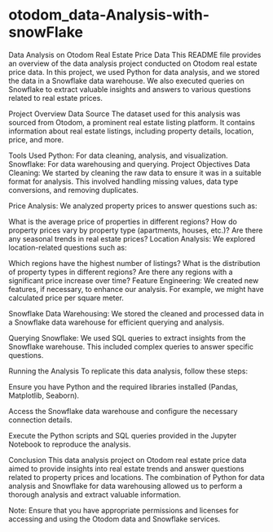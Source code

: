 # otodom_data-Analysis-with-snowFlake

Data Analysis on Otodom Real Estate Price Data
This README file provides an overview of the data analysis project conducted on Otodom real estate price data. In this project, we used Python for data analysis, and we stored the data in a Snowflake data warehouse. We also executed queries on Snowflake to extract valuable insights and answers to various questions related to real estate prices.

Project Overview
Data Source
The dataset used for this analysis was sourced from Otodom, a prominent real estate listing platform. It contains information about real estate listings, including property details, location, price, and more.

Tools Used
Python: For data cleaning, analysis, and visualization.
Snowflake: For data warehousing and querying.
Project Objectives
Data Cleaning: We started by cleaning the raw data to ensure it was in a suitable format for analysis. This involved handling missing values, data type conversions, and removing duplicates.

Price Analysis: We analyzed property prices to answer questions such as:

What is the average price of properties in different regions?
How do property prices vary by property type (apartments, houses, etc.)?
Are there any seasonal trends in real estate prices?
Location Analysis: We explored location-related questions such as:

Which regions have the highest number of listings?
What is the distribution of property types in different regions?
Are there any regions with a significant price increase over time?
Feature Engineering: We created new features, if necessary, to enhance our analysis. For example, we might have calculated price per square meter.

Snowflake Data Warehousing: We stored the cleaned and processed data in a Snowflake data warehouse for efficient querying and analysis.

Querying Snowflake: We used SQL queries to extract insights from the Snowflake warehouse. This included complex queries to answer specific questions.


Running the Analysis
To replicate this data analysis, follow these steps:

Ensure you have Python and the required libraries installed (Pandas, Matplotlib, Seaborn).

Access the Snowflake data warehouse and configure the necessary connection details.

Execute the Python scripts and SQL queries provided in the Jupyter Notebook to reproduce the analysis.

Conclusion
This data analysis project on Otodom real estate price data aimed to provide insights into real estate trends and answer questions related to property prices and locations. The combination of Python for data analysis and Snowflake for data warehousing allowed us to perform a thorough analysis and extract valuable information.

Note: Ensure that you have appropriate permissions and licenses for accessing and using the Otodom data and Snowflake services.
